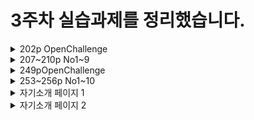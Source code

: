 3주차 실습과제를 정리했습니다.
=======
<details>
   <summary>202p OpenChallenge</summary>

   - **[104pOpenChallenge페이지를 CSS3로 꾸미기](https://gubbib.github.io/webpgm/3Week/202pOpenChallenge/index.html)**
</details>

<details>
   <summary>207~210p No1~9</summary>

   - **[CSS 삽입하기](https://gubbib.github.io/webpgm/3Week/207_210pNo1_9/207pNo1/)**
   - **[font-size 속성 사용 페이지](https://gubbib.github.io/webpgm/3Week/207_210pNo1_9/207pNo2/)**
   - **[background-color 속성 사용 페이지](https://gubbib.github.io/webpgm/3Week/207_210pNo1_9/207pNo3/)**
   - **[font-size 및 background-color 속성 응용 페이지](https://gubbib.github.io/webpgm/3Week/207_210pNo1_9/207pNo4/)**
   - **[text-align 속성 사용 페이지](https://gubbib.github.io/webpgm/3Week/207_210pNo1_9/207pNo5/)**
   - **[:hover 속성 사용 페이지 ](https://gubbib.github.io/webpgm/3Week/207_210pNo1_9/207pNo6/)**
   - **[:hover 속성 응용 페이지](https://gubbib.github.io/webpgm/3Week/207_210pNo1_9/207pNo7/)**
   - **[border 속성 응용 페이지](https://gubbib.github.io/webpgm/3Week/207_210pNo1_9/207pNo8/)**
   - **[:hover 및 -shadow 속성 응용 페이지](https://gubbib.github.io/webpgm/3Week/207_210pNo1_9/207pNo9/)**
</details>

<details>
   <summary>249pOpenChallenge</summary>

   - **[CSS3로 꾸미기 응용 페이지](https://gubbib.github.io/webpgm/3Week/249pOpenChallenge/index.html)**
</details>

<details>
   <summary>253~256p No1~10</summary>

   - **[display 속성 사용 페이지]()**
</details>

<details>
   <summary>자기소개 페이지 1</summary>

   - **[Introduction Page 1](https://gubbib.github.io/webpgm/3Week/Self_Introduction_page1/index.html)**
</details>

<details>
   <summary>자기소개 페이지 2</summary>

   - **[Introduction Page 1](https://gubbib.github.io/webpgm/3Week/Self_Introduction_page2/index.html)**
</details>
